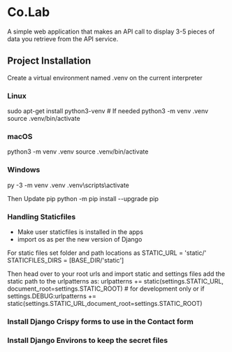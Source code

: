 # Co.Lab
A simple web application that makes an API call to display 3-5 pieces of data you retrieve from the API service.

## Project Installation

Create a virtual environment  named .venv on the current interpreter

### Linux

sudo apt-get install python3-venv    # If needed
python3 -m venv .venv
source .venv/bin/activate

### macOS

python3 -m venv .venv
source .venv/bin/activate

### Windows

py -3 -m venv .venv
.venv\scripts\activate

Then Update pip
python -m pip install --upgrade pip

### Handling Staticfiles

- Make user staticfiles is installed in the apps
- import os as per the new version of Django

 For static files set folder and path locations as
 STATIC_URL = 'static/'
 STATICFILES_DIRS = [BASE_DIR/'static']

 Then head over to your root urls and import static and settings files
 add the static path to the urlpatterns as:
 urlpatterns += static(settings.STATIC_URL, document_root=settings.STATIC_ROOT) # for development only
 or if settings.DEBUG:urlpatterns += static(settings.STATIC_URL,document_root=settings.STATIC_ROOT)


### Install Django Crispy forms to use in the Contact form

### Install Django Environs to keep the secret files